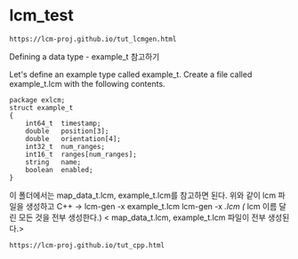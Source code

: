 # lcm_test

```
https://lcm-proj.github.io/tut_lcmgen.html
```
Defining a data type - example_t 참고하기

Let's define an example type called example_t. Create a file called example_t.lcm with the following contents.
```
package exlcm;
struct example_t
{
    int64_t  timestamp;
    double   position[3];
    double   orientation[4]; 
    int32_t  num_ranges;
    int16_t  ranges[num_ranges];
    string   name;
    boolean  enabled;
}
```

이 폴더에서는 map_data_t.lcm, example_t.lcm를 참고하면 된다. 
위와 같이 lcm 파일을 생성하고 
C++	-> lcm-gen -x example_t.lcm
lcm-gen -x *.lcm (* lcm 이름 달린 모든 것을 전부 생성한다.) 
< map_data_t.lcm, example_t.lcm 파일이 전부 생성된다.>

```
https://lcm-proj.github.io/tut_cpp.html
```

